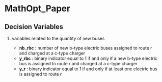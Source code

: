 # MathOpt_Paper

## Decision Variables

1) variables related to the quantity of new buses

    - **nb_rbc** : number of new b-type electric buses assigned to route r and charged at a c-type charger
    - **y_rbc** : binary indicator equal to 1 if and only if a new b-type electric bus is assigned to route r
    and charged at a c-type charger
    - **y_r** : binary indicator equal to 1 if and only if at least one electric bus is assigned to route r

